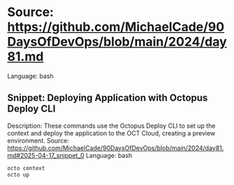 # Source: https://github.com/MichaelCade/90DaysOfDevOps/blob/main/2024/day81.md
Language: bash

## Snippet: Deploying Application with Octopus Deploy CLI
Description: These commands use the Octopus Deploy CLI to set up the context and deploy the application to the OCT Cloud, creating a preview environment.
Source: https://github.com/MichaelCade/90DaysOfDevOps/blob/main/2024/day81.md#2025-04-17_snippet_0
Language: bash

```bash
octo context
octo up
```